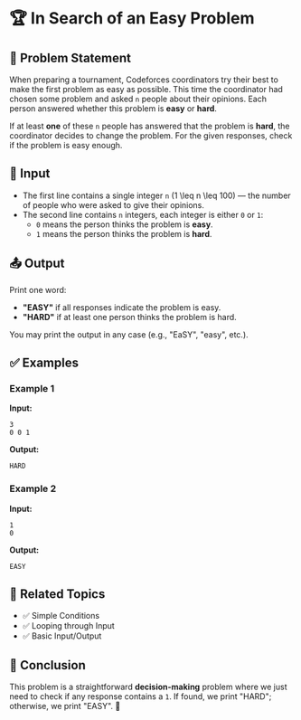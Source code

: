 # 🏆 In Search of an Easy Problem

## 📌 Problem Statement
When preparing a tournament, Codeforces coordinators try their best to make the first problem as easy as possible. This time the coordinator had chosen some problem and asked `n` people about their opinions. Each person answered whether this problem is **easy** or **hard**.

If at least **one** of these `n` people has answered that the problem is **hard**, the coordinator decides to change the problem. For the given responses, check if the problem is easy enough.

## 🔢 Input
- The first line contains a single integer `n` \(1 \leq n \leq 100\) — the number of people who were asked to give their opinions.
- The second line contains `n` integers, each integer is either `0` or `1`:
  - `0` means the person thinks the problem is **easy**.
  - `1` means the person thinks the problem is **hard**.

## 📤 Output
Print one word:
- **"EASY"** if all responses indicate the problem is easy.
- **"HARD"** if at least one person thinks the problem is hard.

You may print the output in any case (e.g., "EaSY", "easy", etc.).

## ✅ Examples
### Example 1
**Input:**
```
3
0 0 1
```
**Output:**
```
HARD
```
### Example 2
**Input:**
```
1
0
```
**Output:**
```
EASY
```

## 🔗 Related Topics
- ✅ Simple Conditions
- ✅ Looping through Input
- ✅ Basic Input/Output

## 🏁 Conclusion
This problem is a straightforward **decision-making** problem where we just need to check if any response contains a `1`. If found, we print "HARD"; otherwise, we print "EASY". 🚀

